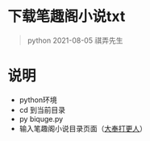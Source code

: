 # 下载笔趣阁小说txt

> python 2021-08-05
> 祺弄先生



# 说明

- python环境
- cd 到当前目录
- py biquge.py
- 输入笔趣阁小说目录页面（[大奉打更人](https://www.biqugeu.net/135_135747/)）



